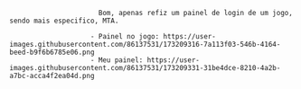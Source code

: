                           Bom, apenas refiz um painel de login de um jogo, sendo mais especifico, MTA.
                          
                        - Painel no jogo: https://user-images.githubusercontent.com/86137531/173209316-7a113f03-546b-4164-beed-b9f6b6785e06.png
                        - Meu painel: https://user-images.githubusercontent.com/86137531/173209331-31be4dce-8210-4a2b-a7bc-acca4f2ea04d.png

